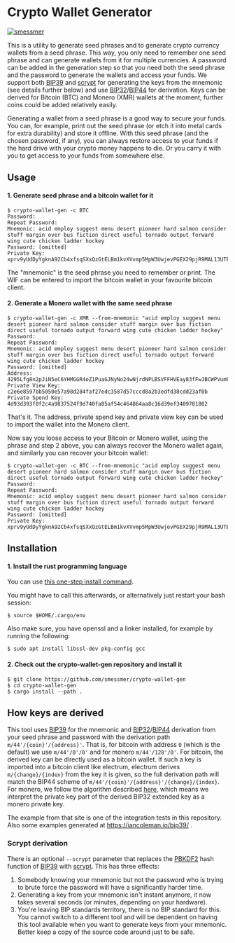 # Crypto Wallet Generator

[![smessmer](https://circleci.com/gh/smessmer/crypto-wallet-gen/tree/master.svg?style=svg)](https://app.circleci.com/pipelines/github/smessmer/crypto-wallet-gen)

This is a utility to generate seed phrases and to generate crypto currency wallets from a seed phrase.
This way, you only need to remember one seed phrase and can generate wallets from it for multiple currencies.
A password can be added in the generation step so that you need both the seed phrase and the password to generate the wallets and access your funds.
We support both [BIP39](https://github.com/bitcoin/bips/blob/master/bip-0039.mediawiki) and [scrypt](https://en.wikipedia.org/wiki/Scrypt) for generating the keys from the mnemonic (see details further below) and use [BIP32](https://github.com/bitcoin/bips/blob/master/bip-0032.mediawiki)/[BIP44](https://github.com/bitcoin/bips/blob/master/bip-0044.mediawiki) for derivation. Keys can be derived for Bitcoin (BTC) and Monero (XMR) wallets at the moment, further coins could be added relatively easily.

Generating a wallet from a seed phrase is a good way to secure your funds. You can, for example, print out the seed phrase (or etch it into metal cards for extra durability)
and store it offline. With this seed phrase (and the chosen password, if any), you can always restore access to your funds if the hard drive with your
crypto money happens to die. Or you carry it with you to get access to your funds from somewhere else.

## Usage

#### 1. Generate seed phrase and a bitcoin wallet for it

```
$ crypto-wallet-gen -c BTC
Password: 
Repeat Password:
Mnemonic: acid employ suggest menu desert pioneer hard salmon consider stuff margin over bus fiction direct useful tornado output forward wing cute chicken ladder hockey
Password: [omitted]
Private Key: xprv9yUdDyYgknA92Cb4xfsqSXxQzGtELBm1kvXVvmp5MpW3UwjevPGEX29pjR9MAL13UTE1ZDfCwZ7Y3Uwpqv5BGP4cvdkS6DSTbvdYK7RicHk
```

The "mnemonic" is the seed phrase you need to remember or print.
The WIF can be entered to import the bitcoin wallet in your favourite bitcoin client.

#### 2. Generate a Monero wallet with the same seed phrase

```
$ crypto-wallet-gen -c XMR --from-mnemonic "acid employ suggest menu desert pioneer hard salmon consider stuff margin over bus fiction direct useful tornado output forward wing cute chicken ladder hockey"
Password: 
Repeat Password: 
Mnemonic: acid employ suggest menu desert pioneer hard salmon consider stuff margin over bus fiction direct useful tornado output forward wing cute chicken ladder hockey
Password: [omitted]
Address: 4295Lfg8n2pJiN5eC6YHMGGR4oZ1PuaGJNyNo24wNjrdNPLBSVFFHVEay83fFwJBCWPVumE8xW6wKB6Udj8ttmZoNLDTgsn
Private View Key: c2e6e8597bb5050e57a98d284faf27edc3587d57cccd8a2b3edfd38cdd23af0b
Private Spend Key: 4d93d393f0f2c4a9837524f9d740fa85af54c464864aa8c16d39ef3409781802
```

That's it. The address, private spend key and private view key can be used to import the wallet into the Monero client.

Now say you loose access to your Bitcoin or Monero wallet, using the phrase and step 2 above, you can always recover the Monero wallet again, and similarly you can recover your bitcoin wallet:

```
$ crypto-wallet-gen -c BTC --from-mnemonic "acid employ suggest menu desert pioneer hard salmon consider stuff margin over bus fiction direct useful tornado output forward wing cute chicken ladder hockey"
Password: 
Repeat Password: 
Mnemonic: acid employ suggest menu desert pioneer hard salmon consider stuff margin over bus fiction direct useful tornado output forward wing cute chicken ladder hockey
Password: [omitted]
Private Key: xprv9yUdDyYgknA92Cb4xfsqSXxQzGtELBm1kvXVvmp5MpW3UwjevPGEX29pjR9MAL13UTE1ZDfCwZ7Y3Uwpqv5BGP4cvdkS6DSTbvdYK7RicHk
```

## Installation

#### 1. Install the rust programming language

You can use [this one-step install command](https://www.rust-lang.org/tools/install).

You might have to call this afterwards, or alternatively just restart your bash session:
```
$ source $HOME/.cargo/env
```

Also make sure, you have openssl and a linker installed, for example by running the following:
```
$ sudo apt install libssl-dev pkg-config gcc
```

#### 2. Check out the crypto-wallet-gen repository and install it
```
$ git clone https://github.com/smessmer/crypto-wallet-gen
$ cd crypto-wallet-gen
$ cargo install --path .
```

## How keys are derived

This tool uses [BIP39](https://github.com/bitcoin/bips/blob/master/bip-0039.mediawiki) for the mnemonic and [BIP32](https://github.com/bitcoin/bips/blob/master/bip-0032.mediawiki)/[BIP44](https://github.com/bitcoin/bips/blob/master/bip-0044.mediawiki) derivation from your seed phrase and password with the derivation path `m/44'/{coin}'/{address}'`.
That is, for bitcoin with address `0` (which is the default) we use `m/44'/0'/0'` and for monero `m/44'/128'/0'`.
For bitcoin, the derived key can be directly used as a bitcoin wallet. If such a key is imported into a bitcoin client like electrum, electrum derives `m/{change}/{index}` from the key it is given, so the full derivation path will match the BIP44 scheme of `m/44'/{coin}'/{address}'/{change}/{index}`.
For monero, we follow the algorithm described [here](https://github.com/libbitcoin/libbitcoin-system/wiki/Altcoin-Version-Mappings#10-monero-xmr-bip-3944-technology-examples), which means we interpret the private key part of the derived BIP32 extended key as a monero private key.

The example from that site is one of the integration tests in this repository. Also some examples generated at https://iancoleman.io/bip39/ .

### Scrypt derivation

There is an optional `--scrypt` parameter that replaces the [PBKDF2](https://en.wikipedia.org/wiki/PBKDF2) hash function of [BIP39](https://github.com/bitcoin/bips/blob/master/bip-0039.mediawiki) with [scrypt](https://en.wikipedia.org/wiki/Scrypt).
This has three effects:

1. Somebody knowing your mnemonic but not the password who is trying to brute force the password will have a significantly harder time.
2. Generating a key from your mnemonic isn't instant anymore, it now takes several seconds (or minutes, depending on your hardware).
3. You're leaving BIP standards territory, there is no BIP standard for this. You cannot switch to a different tool and will be dependent on having this tool available when you want to generate keys from your mnemonic. Better keep a copy of the source code around just to be safe.
